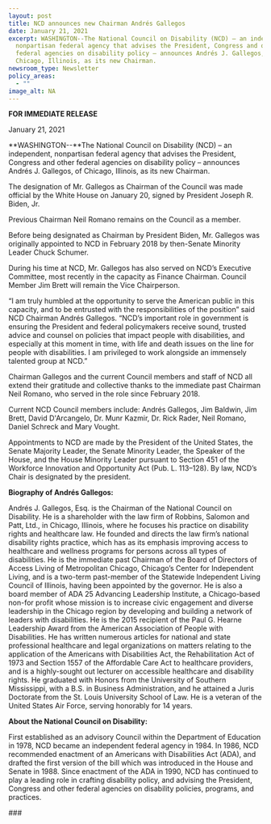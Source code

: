 ```yaml
---
layout: post
title: NCD announces new Chairman Andrés Gallegos
date: January 21, 2021
excerpt: WASHINGTON--The National Council on Disability (NCD) – an independent,
  nonpartisan federal agency that advises the President, Congress and other
  federal agencies on disability policy – announces Andrés J. Gallegos, of
  Chicago, Illinois, as its new Chairman.
newsroom_type: Newsletter
policy_areas:
  - ""
image_alt: NA
---
```

**FOR IMMEDIATE RELEASE**                                               

January 21, 2021

**WASHINGTON--**The National Council on Disability (NCD) – an independent, nonpartisan federal agency that advises the President, Congress and other federal agencies on disability policy – announces Andrés J. Gallegos, of Chicago, Illinois, as its new Chairman.

The designation of Mr. Gallegos as Chairman of the Council was made official by the White House on January 20, signed by President Joseph R. Biden, Jr.

Previous Chairman Neil Romano remains on the Council as a member.

Before being designated as Chairman by President Biden, Mr. Gallegos was originally appointed to NCD in February 2018 by then-Senate Minority Leader Chuck Schumer.

During his time at NCD, Mr. Gallegos has also served on NCD’s Executive Committee, most recently in the capacity as Finance Chairman. Council Member Jim Brett will remain the Vice Chairperson.

“I am truly humbled at the opportunity to serve the American public in this capacity, and to be entrusted with the responsibilities of the position” said NCD Chairman Andrés Gallegos. “NCD’s important role in government is ensuring the President and federal policymakers receive sound, trusted advice and counsel on policies that impact people with disabilities, and especially at this moment in time, with life and death issues on the line for people with disabilities. I am privileged to work alongside an immensely talented group at NCD.”

Chairman Gallegos and the current Council members and staff of NCD all extend their gratitude and collective thanks to the immediate past Chairman Neil Romano, who served in the role since February 2018.

Current NCD Council members include: Andrés Gallegos, Jim Baldwin, Jim Brett, David D'Arcangelo, Dr. Munr Kazmir, Dr. Rick Rader, Neil Romano, Daniel Schreck and Mary Vought.

Appointments to NCD are made by the President of the United States, the Senate Majority Leader, the Senate Minority Leader, the Speaker of the House, and the House Minority Leader pursuant to Section 451 of the Workforce Innovation and Opportunity Act (Pub. L. 113–128). By law, NCD’s Chair is designated by the president.

**Biography of Andrés Gallegos:**

Andrés J. Gallegos, Esq. is the Chairman of the National Council on Disability. He is a shareholder with the law firm of Robbins, Salomon and Patt, Ltd., in Chicago, Illinois, where he focuses his practice on disability rights and healthcare law. He founded and directs the law firm’s national disability rights practice, which has as its emphasis improving access to healthcare and wellness programs for persons across all types of disabilities. He is the immediate past Chairman of the Board of Directors of Access Living of Metropolitan Chicago, Chicago’s Center for Independent Living, and is a two-term past-member of the Statewide Independent Living Council of Illinois, having been appointed by the governor. He is also a board member of ADA 25 Advancing Leadership Institute, a Chicago-based non-for profit whose mission is to increase civic engagement and diverse leadership in the Chicago region by developing and building a network of leaders with disabilities. He is the 2015 recipient of the Paul G. Hearne Leadership Award from the American Association of People with Disabilities. He has written numerous articles for national and state professional healthcare and legal organizations on matters relating to the application of the Americans with Disabilities Act, the Rehabilitation Act of 1973 and Section 1557 of the Affordable Care Act to healthcare providers, and is a highly-sought out lecturer on accessible healthcare and disability rights. He graduated with Honors from the University of Southern Mississippi, with a B.S. in Business Administration, and he attained a Juris Doctorate from the St. Louis University School of Law. He is a veteran of the United States Air Force, serving honorably for 14 years.

**About the National Council on Disability:**

First established as an advisory Council within the Department of Education in 1978, NCD became an independent federal agency in 1984. In 1986, NCD recommended enactment of an Americans with Disabilities Act (ADA), and drafted the first version of the bill which was introduced in the House and Senate in 1988. Since enactment of the ADA in 1990, NCD has continued to play a leading role in crafting disability policy, and advising the President, Congress and other federal agencies on disability policies, programs, and practices.





\###
